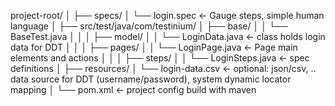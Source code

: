 project-root/
│
├── specs/
│   └── login.spec                  ← Gauge steps, simple human language
│
├── src/test/java/com/testinium/
│   ├── base/
│   │   └── BaseTest.java
│   │
│   ├── model/
│   │   └── LoginData.java          ← class holds login data for DDT
│   │
│   ├── pages/
│   │   └── LoginPage.java          ← Page main elements and actions
│   │
│   ├── steps/
│   │   └── LoginSteps.java         ← spec definitions
│
├── resources/
│   └── login-data.csv              ← optional: json/csv, .. data source for DDT (username/password), system dynamic locator mapping
│
└── pom.xml                         ← project config build with maven
